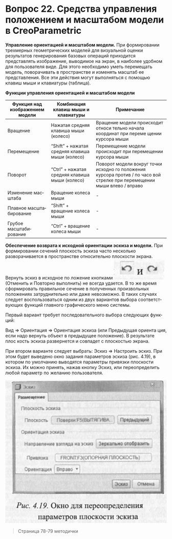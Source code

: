 # Вопрос 22. Средства управления положением и масштабом модели в CreoParametric

**Управление ориентацией и масштабом модели.** При формировании трехмерных геометрических моделей для визуальной оценки результатов ге­нерирования базовых операций приходится представлять изображение, вы­водимое на экран, в наиболее удобном для пользователя виде. Для этого не­обходимо уметь перемещать модель, поворачивать в пространстве и изме­нять масштаб ее представления. Все эти действия могут выполняться с по­мощью клавиш мыши и клавиатуры (таблица).

**Функции управления ориентацией и масштабом модели**

Функция над изо­бражением модели | Комбинация клавиш мыши и клавиатуры | Примечание
------------ | ------------- | -------------
Вращение | Нажатая средняя клавиша мыши (колесо) | Вращение модели происходит относи­ тельно начала координат при переме­ щении курсора мыши
Перемещение | “Shift” + нажатая средняя клавиша мыши (колесо) | Перемещение модели происходит при перемещении курсора мыши
Поворот |  “Ctrl” + нажатая средняя клавиша мыши (колесо) | Поворот модели вокруг точки исходно­ го положения курсора против / по часо­ вой стрелке при перемещении мыши влево / вправо
Изменение мас­штаба | Вращение колеса мыши | -
Плавное масшта­ бирование | “Shift” + вращение колеса мыши | -
Грубое масштаби­ рование | “Ctrl” + вращение колеса мыши | -


**Обеспечение возврата к исходной ориентации эскиза и модели.** При формировании сечений плоскость эскиза часто несколько разворачивается в пространстве относительно плоскости экрана. Вернуть эскиз в исходное по­
ложение кнопками ![Кнопки](../resources/imgs/22/buttons.png) (Отменить и Повторно выполнить) не всегда удается. В то же время сформировать правильное сечение в полученных про­извольных положениях затруднительно или даже невозможно. В таких слу­чаях следует воспользоваться одним из двух вариантов выбора соответст­вующих функций главного графического меню системы.

Первый вариант требует последовательного выбора следующих функ­ций:

Вид => Ориентация => Ориентация эскиза (или Предыдущая ориента­ ция, если надо вернуть объект в предыдущее положение). В результате плос­ кость эскиза развернется и совпадет с плоскостью экрана.

При втором варианте следует выбрать: Эскиз => Настроить эс­киз. При этом будет выведено ок­но задания параметров эскиза (рис. 4.19), в котором по умолчанию выводятся параметры привязки плоскости эскиза. Их можно при­нять, нажав кнопку Эскиз, или пе­реопределить любой параметр по желанию пользователя.

![Рис. 4.19. Окно для переопределения параметров плоскости эскиза](../resources/imgs/22/4.19.png)

> Страница 78-79 методички

